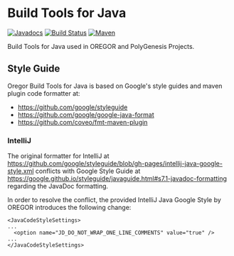 # Build Tools for Java

[![Javadocs](http://javadoc.io/badge/com.oregor/oregor-build-tools-java.svg?color=brightgreen)](http://javadoc.io/doc/com.oregor/oregor-build-tools-java)
[![Build Status](https://travis-ci.org/oregor-projects/oregor-build-tools-java.svg?branch=master)](https://travis-ci.org/oregor-projects/oregor-build-tools-java)
[![Maven](https://img.shields.io/maven-central/v/com.oregor/oregor-build-tools-java.svg?label=Maven)](https://search.maven.org/search?q=g:%22com.oregor%22%20AND%20a:%22oregor-build-tools-java%22)

Build Tools for Java used in OREGOR and PolyGenesis Projects.


## Style Guide

Oregor Build Tools for Java is based on Google's style guides and maven plugin code formatter at:
- https://github.com/google/styleguide
- https://github.com/google/google-java-format
- https://github.com/coveo/fmt-maven-plugin


### IntelliJ 

The original formatter for IntelliJ at https://github.com/google/styleguide/blob/gh-pages/intellij-java-google-style.xml
conflicts with Google Style Guide at https://google.github.io/styleguide/javaguide.html#s7.1-javadoc-formatting
regarding the JavaDoc formatting.

In order to resolve the conflict, the provided IntelliJ Java Google Style by OREGOR introduces the following change: 

    <JavaCodeStyleSettings>
    ...
      <option name="JD_DO_NOT_WRAP_ONE_LINE_COMMENTS" value="true" />
    ...
    </JavaCodeStyleSettings>